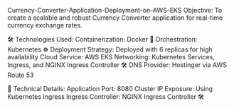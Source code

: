 Currency-Converter-Application-Deployment-on-AWS-EKS
Objective: To create a scalable and robust Currency Converter application for real-time currency exchange rates.

🛠️ Technologies Used: Containerization: Docker 🐳 Orchestration: Kubernetes ☸️ Deployment Strategy: Deployed with 6 replicas for high availability Cloud Service: AWS EKS Networking: Kubernetes Services, Ingress, and NGINX Ingress Controller 🛠️ DNS Provider: Hostinger via AWS Route 53

🔧 Technical Details: Application Port: 8080 Cluster IP Exposure: Using Kubernetes Ingress Ingress Controller: NGINX Ingress Controller 🛠️ 
